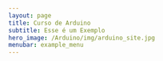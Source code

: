 ```yaml
---
layout: page
title: Curso de Arduino
subtitle: Esse é um Exemplo
hero_image: /Arduino/img/arduino_site.jpg
menubar: example_menu
---
```

